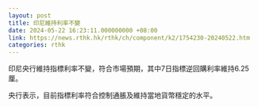 ```yaml
---
layout: post
title: 印尼維持利率不變
date: 2024-05-22 16:23:11.000000000 +08:00
link: https://news.rthk.hk/rthk/ch/component/k2/1754230-20240522.htm
categories: rthk
---
```


印尼央行維持指標利率不變，符合市場預期，其中7日指標逆回購利率維持6.25厘。

央行表示，目前指標利率符合控制通脹及維持當地貨幣穩定的水平。
